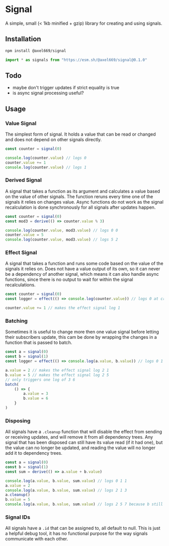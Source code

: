 # Signal
A simple, small (< 1kb minified + gzip) library for creating and using signals.

## Installation
```bash
npm install @axel669/signal
```

```js
import * as signals from "https://esm.sh/@axel669/signal@0.1.0"
```

## Todo
- maybe don't trigger updates if strict equality is true
- is async signal processing useful?

## Usage

### Value Signal
The simplest form of signal. It holds a value that can be read or changed and
does not depend on other signals directly.

```js
const counter = signal(0)

console.log(counter.value) // logs 0
counter.value += 1
console.log(counter.value) // logs 1
```

### Derived Signal
A signal that takes a function as its argument and calculates a value based on
the value of other signals. The function reruns every time one of the signals
it relies on changes value. Async functions do not work as the signal
recalculation is done synchronously for all signals after updates happen.

```js
const counter = signal(0)
const mod3 = derive(() => counter.value % 3)

console.log(counter.value, mod3.value) // logs 0 0
counter.value = 5
console.log(counter.value, mod3.value) // logs 5 2
```

### Effect Signal
A signal that takes a function and runs some code based on the value of the
signals it relies on. Does not have a value output of its own, so it can never
be a dependency of another signal, which means it can also handle async
functions, since there is no output to wait for within the signal
recalculations.

```js
const counter = signal(0)
const logger = effect(() => console.log(counter.value)) // logs 0 at creation

counter.value += 1 // makes the effect signal log 1
```

### Batching
Sometimes it is useful to change more then one value signal before letting
their subscribers update, this cam be done by wrapping the changes in a function
that is passed to batch.

```js
const a = signal(0)
const b = signal(1)
const logger = effect(() => console.log(a.value, b.value)) // logs 0 1

a.value = 2 // makes the effect signal log 2 1
b.value = 5 // makes the effect signal log 2 5
// only triggers one log of 3 6
batch(
    () => {
        a.value = 3
        b.value = 6
    }
)
```

### Disposing
All signals have a `.cleanup` function that will disable the effect from
sending or receiving updates, and will remove it from all dependency trees. Any
signal that has been disposed can still have its value read (if it had one),
but the value can no longer be updated, and reading the value will no longer
add it to dependency trees.

```js
const a = signal(0)
const b = signal(1)
const sum = derive(() => a.value + b.value)

console.log(a.value, b.value, sum.value) // logs 0 1 1
a.value = 2
console.log(a.value, b.value, sum.value) // logs 2 1 3
a.cleanup()
b.value = 5
console.log(a.value, b.value, sum.value) // logs 2 5 7 because b still updates
```

### Signal IDs
All signals have a `.id` that can be assigned to, all default to null. This is
just a helpful debug tool, it has no functional purpose for the way signals
communicate with each other.
